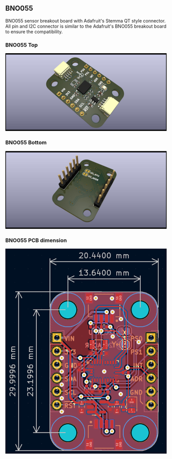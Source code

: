 ## BNO055
BNO055 sensor breakout board with Adafruit's Stemma QT style connector. All pin and I2C connector is similar to the Adafruit's BNO055 breakout board to ensure the compatibility.

### BNO055 Top
![BNO055-top](./IMG/ez-bno055-top-render.jpg)

### BNO055 Bottom
![BNO055-bottom](./IMG/ez-bno055-bottom-render.jpg)

### BNO055 PCB dimension
![BNO055-dimension](./IMG/ez-bno055-dimension.png)